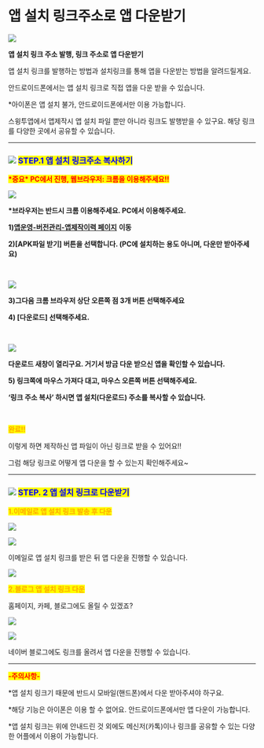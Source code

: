 # 앱 설치 링크주소로 앱 다운받기

![](https://wp.swing2app.co.kr/wp-content/uploads/2021/03/%EC%95%B1%EB%A7%81%ED%81%AC%EB%8B%A4%EC%9A%B4-%EC%A0%9C%EB%AA%A9.png)

**앱 설치 링크 주소 발행, 링크 주소로 앱 다운받기**

앱 설치 링크를 발행하는 방법과 설치링크를 통해 앱을 다운받는 방법을 알려드릴게요.

안드로이드폰에서는 앱 설치 링크로 직접 앱을 다운 받을 수 있습니다.

\*아이폰은 앱 설치 불가, 안드로이드폰에서만 이용 가능합니다.

스윙투앱에서 앱제작시 앱 설치 파일 뿐만 아니라 링크도 발행받을 수 있구요. 해당 링크를 다양한 곳에서 공유할 수 있습니다.

***

### <mark style="color:blue;"></mark>![](https://wp.swing2app.co.kr/wp-content/uploads/2020/04/%EB%8B%A8%EB%9D%BD1-1.png) <mark style="color:blue;">**STEP.1 앱 설치 링크주소 복사하기**</mark>

<mark style="color:red;">**\*중요\* PC에서 진행, 웹브라우저: 크롬을 이용해주세요!!**</mark>

![](https://wp.swing2app.co.kr/wp-content/uploads/2021/03/%EC%95%B1%EB%A7%81%ED%81%AC1.png)

**\*브라우저는 반드시 크롬 이용해주세요. PC에서 이용해주세요.**

**1)**[**앱운영-버전관리-앱제작이력 페이지**](https://www.swing2app.co.kr/view/app\_work\_history) **이동**

**2)\[APK파일 받기] 버튼을 선택합니다. (PC에 설치하는 용도 아니며, 다운만 받아주세요)**

**​**

![](https://wp.swing2app.co.kr/wp-content/uploads/2021/03/%EC%95%B1%EB%A7%81%ED%81%AC2.png)

**3)그다음 크롬 브라우저 상단 오른쪽 점 3개 버튼 선택해주세요**

**4) \[다운로드] 선택해주세요.**

**​**

![](https://wp.swing2app.co.kr/wp-content/uploads/2021/03/%EC%95%B1%EB%A7%81%ED%81%AC3.png)

**다운로드 새창이 열리구요. 거기서 방금 다운 받으신 앱을 확인할 수 있습니다.**

**5) 링크쪽에 마우스 가져다 대고, 마우스 오른쪽 버튼 선택해주세요.**

**‘링크 주소 복사’ 하시면 앱 설치(다운로드) 주소를 복사할 수 있습니다.**

**​**

<mark style="color:orange;">**완료!!**</mark>

이렇게 하면 제작하신 앱 파일이 아닌 링크로 받을 수 있어요!!

그럼 해당 링크로 어떻게 앱 다운을 할 수 있는지 확인해주세요\~

***

### <mark style="color:blue;"></mark>![](https://wp.swing2app.co.kr/wp-content/uploads/2020/04/%EB%8B%A8%EB%9D%BD1-1.png) <mark style="color:blue;">**STEP. 2 앱 설치 링크로 다운받기**</mark>

<mark style="color:orange;">**1.이메일로 앱 설치 링크 발송 후 다운**</mark>

![](https://wp.swing2app.co.kr/wp-content/uploads/2021/03/%EC%95%B1%EB%A7%81%ED%81%AC4.png)

![](https://wp.swing2app.co.kr/wp-content/uploads/2021/03/%EB%85%B9%ED%99%94\_2021\_03\_27\_09\_17\_57\_698.gif)

이메일로 앱 설치 링크를 받은 뒤 앱 다운을 진행할 수 있습니다.

![](https://wp.swing2app.co.kr/wp-content/uploads/2018/09/%EC%BA%A1%EC%B2%98-3.png)

<mark style="color:orange;">**2.블로그 앱 설치 링크 다운**</mark>

홈페이지, 카페, 블로그에도 올릴 수 있겠죠?

![](https://wp.swing2app.co.kr/wp-content/uploads/2021/03/%EC%95%B1%EB%A7%81%ED%81%AC5.png)

![](https://wp.swing2app.co.kr/wp-content/uploads/2021/03/%EB%85%B9%ED%99%94\_2021\_03\_27\_09\_19\_59\_874.gif)

네이버 블로그에도 링크를 올려서 앱 다운을 진행할 수 있습니다.

***

<mark style="color:red;">**-주의사항-**</mark>

\*앱 설치 링크기 때문에 반드시 모바일(핸드폰)에서 다운 받아주셔야 하구요.

\*해당 기능은 아이폰은 이용 할 수 없어요. 안드로이드폰에서만 앱 다운이 가능합니다.

\*앱 설치 링크는 위에 안내드린 것 외에도 메신저(카톡)이나 링크를 공유할 수 있는 다양한 어플에서 이용이 가능합니다.
